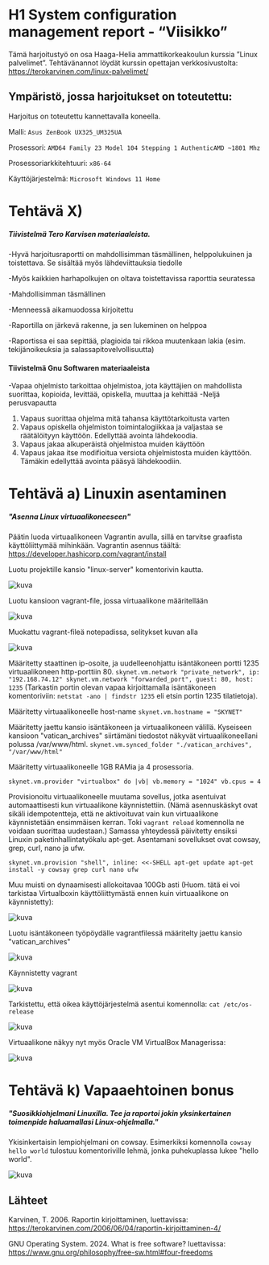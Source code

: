 # H1 System configuration management report - “Viisikko”

Tämä harjoitustyö on osa Haaga-Helia ammattikorkeakoulun kurssia ”Linux palvelimet”. 
Tehtävänannot löydät kurssin opettajan verkkosivustolta: https://terokarvinen.com/linux-palvelimet/

## Ympäristö, jossa harjoitukset on toteutettu:

Harjoitus on toteutettu kannettavalla koneella.

Malli: `Asus ZenBook UX325_UM325UA`

Prosessori: `AMD64 Family 23 Model 104 Stepping 1 AuthenticAMD ~1801 Mhz`

Prosessoriarkkitehtuuri: `x86-64`

Käyttöjärjestelmä: `Microsoft Windows 11 Home`

# Tehtävä X) 
##### Tiivistelmä Tero Karvisen materiaaleista.

-Hyvä harjoitusraportti on mahdollisimman täsmällinen, helppolukuinen ja toistettava. Se sisältää myös lähdeviittauksia tiedolle

-Myös kaikkien harhapolkujen on oltava toistettavissa raporttia seuratessa

-Mahdollisimman täsmällinen

-Menneessä aikamuodossa kirjoitettu

-Raportilla on järkevä rakenne, ja sen lukeminen on helppoa

-Raportissa ei saa sepittää, plagioida tai rikkoa muutenkaan lakia (esim. tekijänoikeuksia ja salassapitovelvollisuutta)

#### Tiivistelmä Gnu Softwaren materiaaleista

-Vapaa ohjelmisto tarkoittaa ohjelmistoa, jota käyttäjien on mahdollista suorittaa, kopioida, levittää, opiskella, muuttaa ja kehittää
-Neljä perusvapautta
  1. Vapaus suorittaa ohjelma mitä tahansa käyttötarkoitusta varten
  2. Vapaus opiskella ohjelmiston toimintalogiikkaa ja valjastaa se räätälöityyn käyttöön. Edellyttää avointa lähdekoodia.
  3. Vapaus jakaa alkuperäistä ohjelmistoa muiden käyttöön
  4. Vapaus jakaa itse modifioitua versiota ohjelmistosta muiden käyttöön. Tämäkin edellyttää avointa pääsyä lähdekoodiin.


# Tehtävä a) Linuxin asentaminen
##### "Asenna Linux virtuaalikoneeseen"

Päätin luoda virtuaalikoneen Vagrantin avulla, sillä en tarvitse graafista käyttöliittymää mihinkään. Vagrantin asennus täältä: https://developer.hashicorp.com/vagrant/install

Luotu projektille kansio "linux-server" komentorivin kautta.

![kuva](https://github.com/user-attachments/assets/30a9b53c-e0ce-43b3-a675-03b78c2b9de2)

Luotu kansioon vagrant-file, jossa virtuaalikone määritellään

![kuva](https://github.com/user-attachments/assets/cc3b151a-889b-4ef2-90f7-4b1309ca802b)

Muokattu vagrant-fileä notepadissa, selitykset kuvan alla

![kuva](https://github.com/user-attachments/assets/6e47254e-354b-4bbd-ab66-030caa0b3934)

Määritetty staattinen ip-osoite, ja uudelleenohjattu isäntäkoneen portti 1235 virtuaalikoneen http-porttiin 80. 
`skynet.vm.network "private_network", ip: "192.168.74.12"
 skynet.vm.network "forwarded_port", guest: 80, host: 1235`
(Tarkastin portin olevan vapaa kirjoittamalla isäntäkoneen komentoriviin: `netstat -ano | findstr 1235` eli etsin portin 1235 tilatietoja).

Määritetty virtuaalikoneelle host-name
`skynet.vm.hostname = "SKYNET"`

Määritetty jaettu kansio isäntäkoneen ja virtuaalikoneen välillä. Kyseiseen kansioon "vatican_archives" siirtämäni tiedostot näkyvät virtuaalikoneellani polussa /var/www/html.
`skynet.vm.synced_folder "./vatican_archives", "/var/www/html"`

Määritetty virtuaalikoneelle 1GB RAMia ja 4 prosessoria.

`skynet.vm.provider "virtualbox" do |vb|
  vb.memory = "1024"
  vb.cpus = 4`

Provisionoitu virtuaalikoneelle muutama sovellus, jotka asentuivat automaattisesti kun virtuaalikone käynnistettiin. (Nämä asennuskäskyt ovat sikäli idempotentteja, että ne aktivoituvat vain kun virtuaalikone käynnistetään ensimmäisen kerran. Toki `vagrant reload` komennolla ne voidaan suorittaa uudestaan.) Samassa yhteydessä päivitetty ensiksi Linuxin paketinhallintatyökalu apt-get. Asentamani sovellukset ovat cowsay, grep, curl, nano ja ufw.

`skynet.vm.provision "shell", inline: <<-SHELL
 apt-get update
 apt-get install -y cowsay grep curl nano ufw`


Muu muisti on dynaamisesti allokoitavaa 100Gb asti (Huom. tätä ei voi tarkistaa Virtualboxin käyttöliittymästä ennen kuin virtuaalikone on käynnistetty):

![kuva](https://github.com/user-attachments/assets/6f6bed37-228e-4aba-84c6-0fd6b560f655)

Luotu isäntäkoneen työpöydälle vagrantfilessä määritelty jaettu kansio "vatican_archives"

![kuva](https://github.com/user-attachments/assets/439f1acf-4c2f-4fc4-8d42-0267d108956b)

Käynnistetty vagrant

![kuva](https://github.com/user-attachments/assets/8fda289b-c465-4855-b880-03984ce370e3)

Tarkistettu, että oikea käyttöjärjestelmä asentui komennolla: `cat /etc/os-release`

![kuva](https://github.com/user-attachments/assets/897572d4-0ac1-431d-9a07-0c42a85410fc)

Virtuaalikone näkyy nyt myös Oracle VM VirtualBox Managerissa:

![kuva](https://github.com/user-attachments/assets/a3e07acb-955b-4ba2-b730-c55e4c20d307)


# Tehtävä k) Vapaaehtoinen bonus
##### "Suosikkiohjelmani Linuxilla. Tee ja raportoi jokin yksinkertainen toimenpide haluamallasi Linux-ohjelmalla."

Ykisinkertaisin lempiohjelmani on cowsay. Esimerkiksi komennolla `cowsay hello world` tulostuu komentoriville lehmä, jonka puhekuplassa lukee "hello world". 

![kuva](https://github.com/user-attachments/assets/f180e3e7-fb31-4d39-8831-9d3ee3f24b10)


## Lähteet

Karvinen, T. 2006. Raportin kirjoittaminen, luettavissa: https://terokarvinen.com/2006/06/04/raportin-kirjoittaminen-4/

GNU Operating System. 2024. What is free software? luettavissa: https://www.gnu.org/philosophy/free-sw.html#four-freedoms
